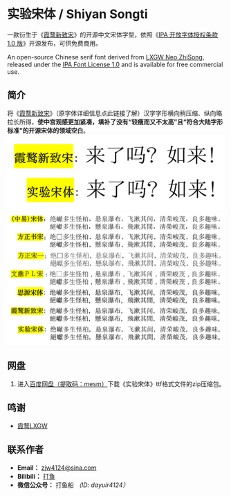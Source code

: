# 实验宋体 / Shiyan Songti
一款衍生于《[霞鹜新致宋](https://github.com/lxgw/LxgwNeoZhiSong)》的开源中文宋体字型，依照《[IPA 开放字体授权条款 1.0 版](https://opensource.org/licenses/IPA/)》开源发布，可供免费商用。

An open-source Chinese serif font derived from [LXGW Neo ZhiSong](https://github.com/lxgw/LxgwNeoZhiSong), released under the [IPA Font License 1.0](https://opensource.org/licenses/IPA/) and is available for free commercial use.

## 简介
将《[霞鹜新致宋](https://github.com/lxgw/LxgwNeoZhiSong)》（原字体详细信息点此链接了解）汉字字形横向稍压缩、纵向略拉长所得，**使中宫观感更加紧凑，填补了没有“较瘦而又不太高”且“符合大陆字形标准”的开源宋体的领域空白**。
![](https://github.com/Fisher4124/ShiyanSongti/blob/main/演示0.png)  
![](https://github.com/Fisher4124/ShiyanSongti/blob/main/演示1.png)  

## 网盘
1. 进入[百度网盘（提取码：mesm）](https://pan.baidu.com/s/1wnr91JQJ10qiiaycrFnFow?pwd=mesm)下载《实验宋体》ttf格式文件的zip压缩包。

## 鸣谢
- [霞鹜LXGW](https://lxgw.github.io/)

## 联系作者
- **Email：** zjw4124@sina.com
- **Bilibili：** [打鱼](https://space.bilibili.com/1583446978)
- **微信公众号：** 打鱼船 *（ID: dayuir4124）*
